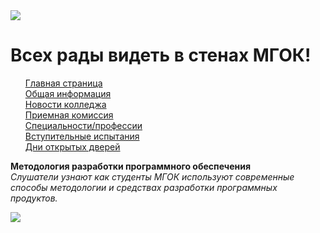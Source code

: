 <img style="display:inline-block;" src="https://user-images.githubusercontent.com/27802579/218448256-3820348b-da8a-46ef-845a-0cffa0c0a9c1.png" style="width:100%;" />
<h1> Всех рады видеть в стенах МГОК! </h1>

<ul style=" list-style-type: none;">
    <li><a href="https://mgok.mskobr.ru/">Главная страница</a></li>
    <li><a href="https://mgok.mskobr.ru/o-nas/obshaya-informatciya">Общая информация</a></li>
    <li><a href="https://mgok.mskobr.ru/o-nas/novosti">Новости колледжа</a></li>
    <li><a href="https://mgok.mskobr.ru/postuplenie-v-kolledzh/priemnaya-komissiya">Приемная комиссия</a></li> 
    <li><a href="https://mgok.mskobr.ru/postuplenie-v-kolledzh/specialnosti-professii">Специальности/профессии</a></li>
    <li><a href="https://mgok.mskobr.ru/postuplenie-v-kolledzh/vstupitelnye-ispytaniya">Вступительные испытания</a></li>
    <li><a href="https://mgok.mskobr.ru/postuplenie-v-kolledzh/dni-otkrytyh-dverej">Дни открытых дверей</a></li>
</ul>

<p>
  <strong>
    Методология разработки программного обеспечения
  </strong>
  <br/>
  <i>
    Слушатели узнают как студенты МГОК используют современные способы методологии и средствах разработки программных продуктов.
  </i>
 </p>

<img style="display:inline-block;" src="https://user-images.githubusercontent.com/27802579/218448256-3820348b-da8a-46ef-845a-0cffa0c0a9c1.png" style="width:100%;" />
